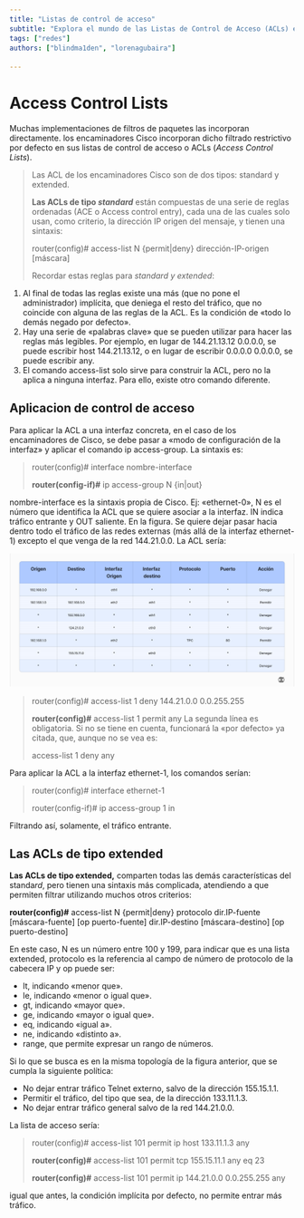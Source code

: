 ```yaml
---
title: "Listas de control de acceso"
subtitle: "Explora el mundo de las Listas de Control de Acceso (ACLs) en redes: tipos, implementación y aplicación para una seguridad eficiente."
tags: ["redes"]
authors: ["blindma1den", "lorenagubaira"]

---
```


# **Access Control Lists**

Muchas implementaciones de filtros de paquetes las incorporan directamente. los encaminadores Cisco incorporan dicho filtrado restrictivo por defecto en sus listas de control de acceso o ACLs (*Access Control Lists*).

> Las ACL de los encaminadores Cisco son de dos tipos: standard y extended.
> 
> 
> **Las ACLs de tipo *standard*** están compuestas de una serie de reglas ordenadas (ACE o Access control entry), cada una de las cuales solo usan, como criterio, la dirección IP origen del mensaje, y tienen una sintaxis:
> 
> router(config)# access-list N {permit|deny} dirección-IP-origen [máscara]
> 
> Recordar estas reglas para *standard y extended*:
> 
1. Al final de todas las reglas existe una más (que no pone el administrador) implícita, que deniega el resto del tráfico, que no coincide con alguna de las reglas de la ACL. Es la condición de «todo lo demás negado por defecto».
2. Hay una serie de «palabras clave» que se pueden utilizar para hacer las reglas más legibles. Por ejemplo, en lugar de 144.21.13.12 0.0.0.0, se puede escribir host 144.21.13.12, o en lugar de escribir 0.0.0.0 0.0.0.0, se puede escribir any.
3. El comando access-list solo sirve para construir la ACL, pero no la aplica a ninguna interfaz. Para ello, existe otro comando diferente.

## **Aplicacion de control de acceso**

Para aplicar la ACL a una interfaz concreta, en el caso de los encaminadores de Cisco, se debe pasar a «modo de configuración de la interfaz» y aplicar el comando ip access-group. La sintaxis es:

> router(config)# interface nombre-interface
> 
> 
> **router(config-if)#** ip access-group N {in|out}
> 

nombre-interface es la sintaxis propia de Cisco. Ej: «ethernet-0», N es el número que identifica la ACL que se quiere asociar a la interfaz. IN indica tráfico entrante y OUT saliente. En la figura. Se quiere dejar pasar hacia dentro todo el tráfico de las redes externas (más allá de la interfaz ethernet-1) excepto el que venga de la red 144.21.0.0. La ACL sería:

![Tabla de control de acceso](https://raw.githubusercontent.com/4GeeksAcademy/cybersecurity-syllabus/main/assets/05-seguridad-en-redes-2/access-control-list/listas-de-control-de-acceso-image-1.jpg)

> router(config)# access-list 1 deny 144.21.0.0 0.0.255.255
> 
> 
> **router(config)#** access-list 1 permit any La segunda línea es obligatoria. Si no se tiene en cuenta, funcionará la «por defecto» ya citada, que, aunque no se vea es:
> 
> access-list 1 deny any
> 

Para aplicar la ACL a la interfaz ethernet-1, los comandos serían:

> router(config)# interface ethernet-1
> 
> 
> router(config-if)# ip access-group 1 in
> 

Filtrando así, solamente, el tráfico entrante.

## **Las ACLs de tipo extended**

**Las ACLs de tipo extended,** comparten todas las demás características del standa*rd*, pero tienen una sintaxis más complicada, atendiendo a que permiten filtrar utilizando muchos otros criterios:

**router(config)#** access-list N {permit|deny} protocolo dir.IP-fuente [máscara-fuente] [op puerto-fuente] dir.IP-destino [máscara-destino] [op puerto-destino]

En este caso, N es un número entre 100 y 199, para indicar que es una lista extended, protocolo es la referencia al campo de número de protocolo de la cabecera IP y op puede ser:

- lt, indicando «menor que».
- le, indicando «menor o igual que».
- gt, indicando «mayor que».
- ge, indicando «mayor o igual que».
- eq, indicando «igual a».
- ne, indicando «distinto a».
- range, que permite expresar un rango de números.

Si lo que se busca es en la misma topología de la figura anterior, que se cumpla la siguiente política:

- No dejar entrar tráfico Telnet externo, salvo de la dirección 155.15.1.1.
- Permitir el tráfico, del tipo que sea, de la dirección 133.11.1.3.
- No dejar entrar tráfico general salvo de la red 144.21.0.0.

La lista de acceso sería:

> router(config)# access-list 101 permit ip host 133.11.1.3 any
> 
> 
> **router(config)#** access-list 101 permit tcp 155.15.11.1 any eq 23
> 
> **router(config)#** access-list 101 permit ip 144.21.0.0 0.0.255.255 any
> 

igual que antes, la condición implícita por defecto, no permite entrar más tráfico.
